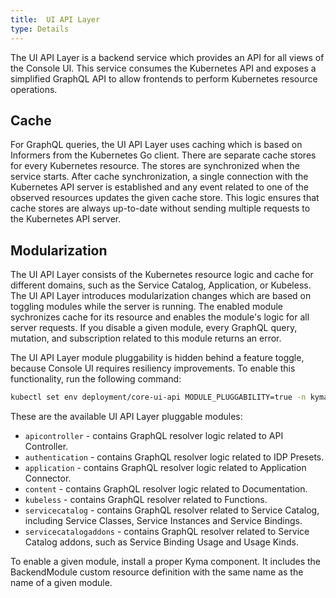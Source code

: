 ```yaml
---
title:  UI API Layer
type: Details
---
```


The UI API Layer is a backend service which provides an API for all views of the Console UI. This service consumes the Kubernetes API and exposes a simplified GraphQL API to allow frontends to perform Kubernetes resource operations.

## Cache

For GraphQL queries, the UI API Layer uses caching which is based on Informers from the Kubernetes Go client. There are separate cache stores for every Kubernetes resource. The stores are synchronized when the service starts. After cache synchronization, a single connection with the Kubernetes API server is established and any event related to one of the observed resources updates the given cache store. This logic ensures that cache stores are always up-to-date without sending multiple requests to the Kubernetes API server.

## Modularization

The UI API Layer consists of the Kubernetes resource logic and cache for different domains, such as the Service Catalog, Application, or Kubeless. The UI API Layer introduces modularization changes which are based on toggling modules while the server is running. The enabled module sychronizes cache for its resource and enables the module's logic for all server requests. If you disable a given module, every GraphQL query, mutation, and subscription related to this module returns an error.

The UI API Layer module pluggability is hidden behind a feature toggle, because Console UI requires resiliency improvements. To enable this functionality, run the following command:

```bash
kubectl set env deployment/core-ui-api MODULE_PLUGGABILITY=true -n kyma-system
```

These are the available UI API Layer pluggable modules:
- `apicontroller` - contains GraphQL resolver logic related to API Controller.
- `authentication` - contains GraphQL resolver logic related to IDP Presets.
- `application` - contains GraphQL resolver logic related to Application Connector.
- `content` - contains GraphQL resolver logic related to Documentation.
- `kubeless` - contains GraphQL resolver related to Functions.
- `servicecatalog` - contains GraphQL resolver related to Service Catalog, including Service Classes, Service Instances and Service Bindings.
- `servicecatalogaddons` - contains GraphQL resolver related to Service Catalog addons, such as Service Binding Usage and Usage Kinds.

To enable a given module, install a proper Kyma component. It includes the BackendModule custom resource definition with the same name as the name of a given module.